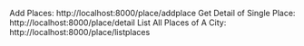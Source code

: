 Add Places: http://localhost:8000/place/addplace
Get Detail of Single Place: http://localhost:8000/place/detail
List All Places of A City: http://localhost:8000/place/listplaces